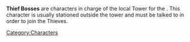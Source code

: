 **Thief Bosses** are characters in charge of the local [](Thieves_Guild.md) Tower for the [](Shinobi_Thieves.md). This character is usually
stationed outside the tower and must be talked to in order to join the
Thieves.

[Category:Characters](Category:Characters "wikilink")